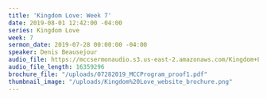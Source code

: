 ```yaml
---
title: 'Kingdom Love: Week 7'
date: 2019-08-01 12:42:00 -04:00
series: Kingdom Love
week: 7
sermon_date: 2019-07-28 00:00:00 -04:00
speaker: Denis Beausejour
audio_file: https://mccsermonaudio.s3.us-east-2.amazonaws.com/Kingdom+Love_+Week+7.lite.mp3
audio_file_length: 16359296
brochure_file: "/uploads/07282019_MCCProgram_proof1.pdf"
thumbnail_image: "/uploads/Kingdom%20Love_website_brochure.png"
---
```


